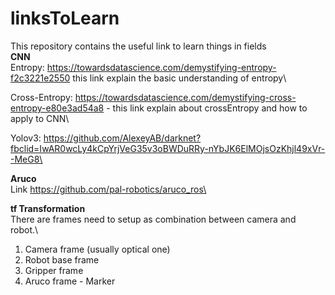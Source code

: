 # linksToLearn
This repository contains the useful link to learn things in fields\
**CNN**\
Entropy: https://towardsdatascience.com/demystifying-entropy-f2c3221e2550 this link explain the basic understanding of entropy\

Cross-Entropy: https://towardsdatascience.com/demystifying-cross-entropy-e80e3ad54a8 - this link explain about crossEntropy and how to apply to CNN\

Yolov3: https://github.com/AlexeyAB/darknet?fbclid=IwAR0wcLy4kCpYrjVeG35v3oBWDuRRy-nYbJK6ElMOjsOzKhjl49xVr--MeG8\

**Aruco**\
Link https://github.com/pal-robotics/aruco_ros\

**tf Transformation**\
There are frames need to setup as combination between camera and robot.\\
1. Camera frame (usually optical one)
2. Robot base frame
3. Gripper frame
4. Aruco frame - Marker


